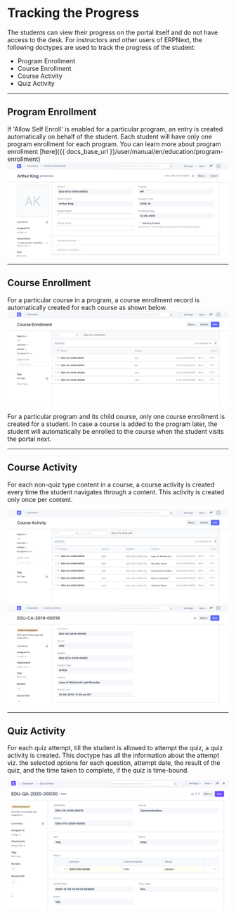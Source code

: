 
# Tracking the Progress



The students can view their progress on the portal itself and do not have access to the desk. For instructors and other users of ERPNext, the following doctypes are used to track the progress of the student:


* Program Enrollment
* Course Enrollment
* Course Activity
* Quiz Activity




---


## Program Enrollment


If 'Allow Self Enroll' is enabled for a particular program, an entry is created automatically on behalf of the student. Each student will have only one program enrollment for each program. You can learn more about program enrollment [here](&lcub;&lcub; docs_base_url }}/user/manual/en/education/program-enrollment)
![Program Enrollment](/files/desk-program-enrollment.png)




---


## Course Enrollment


For a particular course in a program, a course enrollment record is automatically created for each course as shown below.
![Course Enrollment List](/files/desk-course-enrollment-list.png)


For a particular program and its child course, only one course enrollment is created for a student. In case a course is added to the program later, the student will automatically be enrolled to the course when the student visits the portal next.




---


## Course Activity


For each non-quiz type content in a course, a course activity is created every time the student navigates through a content. This activity is created only once per content.


![Course Activity List](/files/desk-course-activity-list.png)
![Course Activity](/files/desk-course-activity.png)




---


## Quiz Activity


For each quiz attempt, till the student is allowed to attempt the quiz, a quiz activity is created. This doctype has all the information about the attempt viz. the selected options for each question, attempt date, the result of the quiz, and the time taken to complete, if the quiz is time-bound.


![Quiz Activity](/files/desk-quiz-activity.png)




